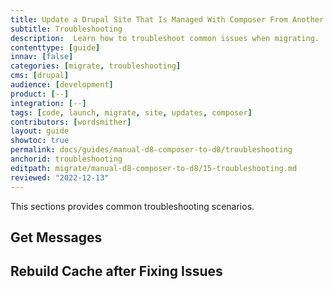 ```yaml
---
title: Update a Drupal Site That Is Managed With Composer From Another Platform
subtitle: Troubleshooting
description:  Learn how to troubleshoot common issues when migrating.
contenttype: [guide]
innav: [false]
categories: [migrate, troubleshooting]
cms: [drupal]
audience: [development]
product: [--]
integration: [--]
tags: [code, launch, migrate, site, updates, composer]
contributors: [wordsmither]
layout: guide
showtoc: true
permalink: docs/guides/manual-d8-composer-to-d8/troubleshooting
anchorid: troubleshooting
editpath: migrate/manual-d8-composer-to-d8/15-troubleshooting.md
reviewed: "2022-12-13"
---
```


This sections provides common troubleshooting scenarios.


## Get Messages

<Partial file="migrate/drupal-getmessage.md" />

## Rebuild Cache after Fixing Issues

<Partial file="migrate/drupal-rebuildcache.md" />

<Partial file="drupal/troubleshooting-general.md" />

